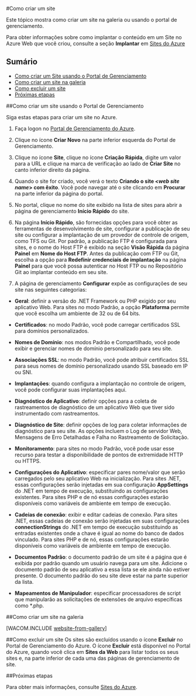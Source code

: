 <properties linkid="manage-services-how-to-create-websites" urlDisplayName="Como criar" pageTitle="Como criar sites da Web - gerenciamento de serviço do Azure" metaKeywords="Criando site no Azure, excluindo site no Azure" description="Saiba como criar um site usando o Portal de Gerenciamento do Azure." metaCanonical="" services="web-sites" documentationCenter="" title="Como criar e implantar um Site" authors=""  solutions="" writer="timamm" manager="" editor=""  />

#Como criar um site

Este tópico mostra como criar um site na galeria ou usando o portal de gerenciamento.

Para obter informações sobre como implantar o conteúdo em um Site no Azure Web que você criou, consulte a seção **Implantar** em [Sites do Azure](/pt-br/documentation/services/web-sites/)

## Sumário ##

- [Como criar um Site usando o Portal de Gerenciamento](#createawebsiteportal)
- [Como criar um site na galeria](#howtocreatefromgallery)
- [Como excluir um site](#deleteawebsite)
- [Próximas etapas](#nextsteps)

##<a name="createawebsiteportal"></a>Como criar um site usando o Portal de Gerenciamento

Siga estas etapas para criar um site no Azure.
	
1. Faça logon no [Portal de Gerenciamento do Azure](http://manage.windowsazure.com/).

2. Clique no ícone **Criar Novo** na parte inferior esquerda do Portal de Gerenciamento.

3. Clique no ícone **Site**, clique no ícone **Criação Rápida**, digite um valor para a URL e clique na marca de verificação ao lado de **Criar Site** no canto inferior direito da página.

4. Quando o site for criado, você verá o texto **Criando o site <*web site name*> com êxito**. Você pode navegar até o site clicando em **Procurar** na parte inferior da página do portal.

5. No portal, clique no nome do site exibido na lista de sites para abrir a página de gerenciamento **Início Rápido** do site.

6. Na página **Início Rápido**, são fornecidas opções para você obter as ferramentas de desenvolvimento de site, configurar a publicação de seu site ou configurar a implantação de um provedor de controle de origem, como TFS ou Git. Por padrão, a publicação FTP é configurada para sites, e o nome do Host FTP é exibido na seção **Visão Rápida** da página **Painel** em **Nome do Host FTP**. Antes da publicação com FTP ou Git, escolha a opção para **Redefinir credenciais de implantação** na página **Painel** para que você possa autenticar no Host FTP ou no Repositório Git ao implantar conteúdo em seu site.

7. A página de gerenciamento **Configurar** expõe as configurações de seu site nas seguintes categorias:

 - **Geral**: definir a versão do .NET Framework ou PHP exigido por seu aplicativo Web. Para sites no modo Padrão, a opção **Plataforma** permite que você escolha um ambiente de 32 ou de 64 bits.

- **Certificados**: no modo Padrão, você pode carregar certificados SSL para domínios personalizados. 

- **Nomes de Domínio**: nos modos Padrão e Compartilhado, você pode exibir e gerenciar nomes de domínio personalizado para seu site.

- **Associações SSL**: no modo Padrão, você pode atribuir certificados SSL para seus nomes de domínio personalizado usando SSL baseado em IP ou SNI.

 - **Implantações**: quando configura a implantação no controle de origem, você pode configurar suas implantações aqui.

 - **Diagnóstico de Aplicativo**: definir opções para a coleta de rastreamentos de diagnóstico de um aplicativo Web que tiver sido instrumentado com rastreamentos. 

- **Diagnóstico de Site**: definir opções de log para coletar informações de diagnóstico para seu site. As opções incluem o Log de servidor Web, Mensagens de Erro Detalhadas e Falha no Rastreamento de Solicitação.

- **Monitoramento**: para sites no modo Padrão, você pode usar esse recurso para testar a disponibilidade de pontos de extremidade HTTP ou HTTPS. 

- **Configurações do Aplicativo**: especificar pares nome/valor que serão carregados pelo seu aplicativo Web na inicialização. Para sites .NET, essas configurações serão injetadas em sua configuração **AppSettings** do .NET em tempo de execução, substituindo as configurações existentes. Para sites PHP e de nó essas configurações estarão disponíveis como variáveis de ambiente em tempo de execução.

 - **Cadeias de conexão**: exibir e editar cadeias de conexão. Para sites .NET, essas cadeias de conexão serão injetadas em suas configurações **connectionStrings** do .NET em tempo de execução substituindo as entradas existentes onde a chave é igual ao nome do banco de dados vinculado. Para sites PHP e de nó, essas configurações estarão disponíveis como variáveis de ambiente em tempo de execução.

 - **Documentos Padrão**: o documento padrão de um site é a página que é exibida por padrão quando um usuário navega para um site. Adicione o documento padrão de seu aplicativo a essa lista se ele ainda não estiver presente.  O documento padrão do seu site deve estar na parte superior da lista.

- **Mapeamentos de Manipulador**: especificar processadores de script que manipularão as solicitações de extensões de arquivo específicas como *.php.

##<a name="howtocreatefromgallery"></a>Como criar um site na galeria

[WACOM.INCLUDE [website-from-gallery](../includes/website-from-gallery.md)]

##<a name="deleteawebsite"></a>Como excluir um site
Os sites são excluídos usando o ícone **Excluir** no Portal de Gerenciamento do Azure. O ícone **Excluir** está disponível no Portal do Azure, quando você clica em **Sites da Web** para listar todos os seus sites e, na parte inferior de cada uma das páginas de gerenciamento de site.

##<a name="nextsteps"></a>Próximas etapas

Para obter mais informações, consulte [Sites do Azure](/pt-br/documentation/services/web-sites/).

